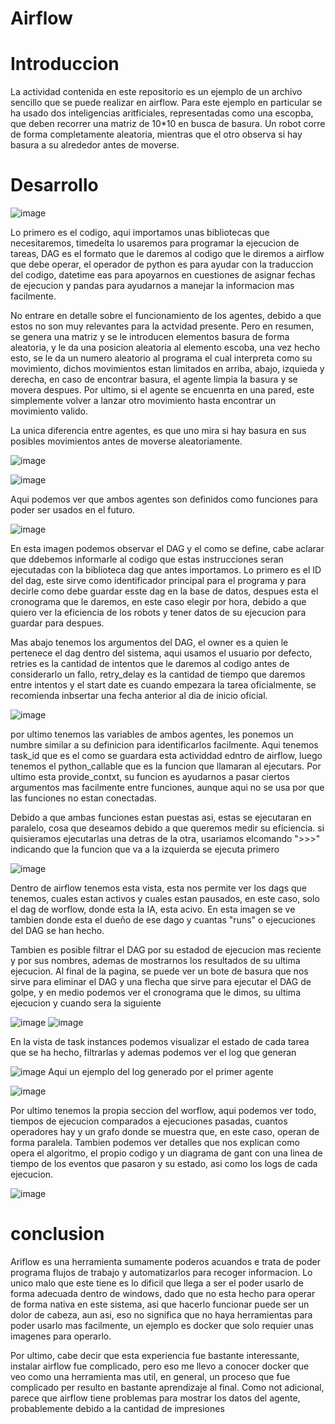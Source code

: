 # Airflow
# Introduccion
La actividad contenida en este repositorio es un ejemplo de un archivo sencillo que se puede realizar en airflow. Para este ejemplo en particular se ha usado dos inteligencias aritficiales, representadas como una escopba, que deben recorrer una matriz de 10*10 en busca de basura.
Un robot corre de forma completamente aleatoria, mientras que el otro observa si hay basura a su alrededor antes de moverse.
# Desarrollo
![image](https://github.com/AlejandroPaisano/airflow/assets/91223611/84e788f9-3af7-4dea-b701-2c5cef408f43)

Lo primero es el codigo, aqui importamos unas bibliotecas que necesitaremos, timedelta lo usaremos para programar la ejecucion de tareas, DAG es el formato que le daremos al codigo que le diremos a airflow que debe operar, el operador de python es para ayudar con la traduccion del codigo,
datetime eas para apoyarnos en cuestiones de asignar fechas de ejecucion y pandas para ayudarnos a manejar la informacion mas facilmente.

No entrare en detalle sobre el funcionamiento de los agentes, debido a que estos no son muy relevantes para la actvidad presente. Pero en resumen, se genera una matriz y se le introducen elementos basura de forma aleatoria, y le da una posicion aleatoria al elemento escoba,
una vez hecho esto, se le da un numero aleatorio al programa el cual interpreta como su movimiento, dichos movimientos estan limitados en arriba, abajo, izquieda y derecha, en caso de encontrar basura, el agente limpia la basura y se movera despues.
Por ultimo, si el agente se encuenrta en una pared, este simplemente volver a lanzar otro movimiento hasta encontrar un movimiento valido.

La unica diferencia entre agentes, es que uno mira si hay basura en sus posibles movimientos antes de moverse aleatoriamente.

![image](https://github.com/AlejandroPaisano/airflow/assets/91223611/e85f6491-1f36-429d-8578-8471f8328e41)

![image](https://github.com/AlejandroPaisano/airflow/assets/91223611/cb2caf36-ce94-4b9a-8072-1c7db70c0183)

Aqui podemos ver que ambos agentes son definidos como funciones para poder ser usados en el futuro.

![image](https://github.com/AlejandroPaisano/airflow/assets/91223611/6a7527ea-17f2-46f2-bc09-cae506ac46b0)

En esta imagen podemos observar el DAG y el como se define, cabe aclarar que ddebemos informarle al codigo que estas instrucciones seran ejecutadas con la biblioteca dag que antes importamos. Lo primero es el ID del dag, este sirve como identificador principal para el programa
y para decirle como debe guardar esste dag en la base de datos, despues esta el cronograma que le daremos, en este caso elegir por hora, debido a que quiero ver la eficiencia de los robots y tener datos de su ejecucion para guardar para despues.

Mas abajo tenemos los argumentos del DAG, el owner es a quien le pertenece el dag dentro del sistema, aqui usamos el usuario por defecto, retries es la cantidad de intentos que le daremos al codigo antes de considerarlo un fallo, retry_delay es la cantidad de tiempo que
daremos entre intentos y el start date es cuando empezara la tarea oficialmente, se recomienda inbsertar una fecha anterior al dia de inicio oficial.

![image](https://github.com/AlejandroPaisano/airflow/assets/91223611/91f04190-c114-4b9e-aa2b-240fbc3082f2)

por ultimo tenemos las variables de ambos agentes, les ponemos un numbre similar a su definicion para identificarlos facilmente. Aqui tenemos task_id que es el como se guardara esta actividdad edntro de airflow, luego tenemos el python_callable que es la funcion que llamaran
al ejecutars. Por ultimo esta provide_contxt, su funcion es ayudarnos a pasar ciertos argumentos mas facilmente entre funciones, aunque aqui no se usa por que las funciones no estan conectadas.

Debido a que ambas funciones estan puestas asi, estas se ejecutaran en paralelo, cosa que deseamos debido a que queremos medir su eficiencia. si quisieramos ejecutarlas una detras de la otra, usariamos elcomando ">>>" indicando que la funcion que va a la izquierda se
ejecuta primero

![image](https://github.com/AlejandroPaisano/airflow/assets/91223611/a476e6b7-decf-495e-a284-a7aba35482fd)

Dentro de airflow tenemos esta vista, esta nos permite ver los dags que tenemos, cuales estan activos y cuales estan pausados, en este caso, solo el dag de worflow, donde esta la IA, esta acivo. En esta imagen se ve tambien donde esta el dueño de ese dago y cuantas "runs"
o ejecuciones del DAG se han hecho.

Tambien es posible filtrar el DAG por su estadod de ejecucion mas reciente y por sus nombres, ademas de mostrarnos los resultados de su ultima ejecucion. Al final de la pagina, se puede ver un bote de basura que nos sirve para eliminar el DAG y una flecha que sirve para
ejecutar el DAG de golpe, y en medio podemos ver el cronograma que le dimos, su ultima ejecucion y cuando sera la siguiente

![image](https://github.com/AlejandroPaisano/airflow/assets/91223611/9c466d59-fd0b-46fe-8add-a48fee4266ba)    ![image](https://github.com/AlejandroPaisano/airflow/assets/91223611/e51faf70-8832-45b0-b288-96f163660aae)

En la vista de task instances podemos visualizar el estado de cada tarea que se ha hecho, filtrarlas y ademas podemos ver el log que generan

![image](https://github.com/AlejandroPaisano/airflow/assets/91223611/484d35a5-5558-424a-87c9-9faf6dfc0166) Aqui un ejemplo del log generado por el primer agente

![image](https://github.com/AlejandroPaisano/airflow/assets/91223611/c893afd9-4635-4a67-91ba-ff7d57082fc8)

Por ultimo tenemos la propia seccion del worflow, aqui podemos ver todo, tiempos de ejecucion comparados a ejecuciones pasadas, cuantos operadores hay y un grafo donde se muestra que, en este caso, operan de forma paralela.
Tambien podemos ver detalles que nos explican como opera el algoritmo, el propio codigo y un diagrama de gant con una linea de tiempo de los eventos que pasaron y su estado, asi como los logs de cada ejecucion.

![image](https://github.com/AlejandroPaisano/airflow/assets/91223611/c4ea1429-7ce3-4334-855e-6dce64467b5f)


# conclusion

Ariflow es una herramienta sumamente poderos acuandos e trata de poder programa flujos de trabajo y automatizarlos para recoger informacion. Lo unico malo que este tiene es lo dificil que llega a ser el poder usarlo de forma adecuada dentro de windows,
dado que no esta hecho para operar de forma nativa en este sistema, asi que hacerlo funcionar puede ser un dolor de cabeza, aun asi, eso no significa que no haya herramientas para poder usarlo mas facilmente, un ejemplo es docker que solo requier unas imagenes para operarlo.

Por ultimo, cabe decir que esta experiencia fue bastante interessante, instalar airflow fue complicado, pero eso me llevo a conocer docker que veo como una herramienta mas util, en general, un proceso que fue complicado per resulto en bastante aprendizaje al final.
Como not adicional, parece que airflow tiene problemas para mostrar los datos del agente, probablemente debido a la cantidad de impresiones
